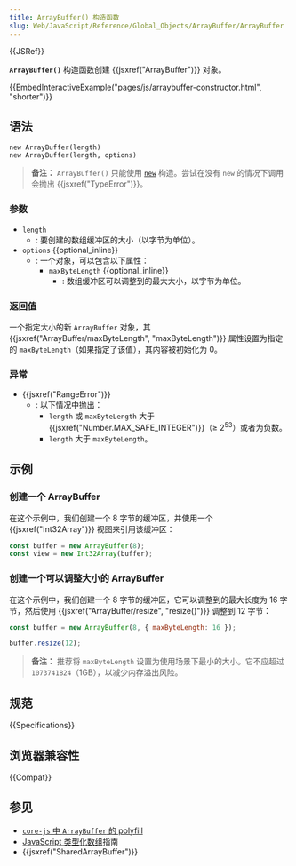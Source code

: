 ```yaml
---
title: ArrayBuffer() 构造函数
slug: Web/JavaScript/Reference/Global_Objects/ArrayBuffer/ArrayBuffer
---
```


{{JSRef}}

**`ArrayBuffer()`** 构造函数创建 {{jsxref("ArrayBuffer")}} 对象。

{{EmbedInteractiveExample("pages/js/arraybuffer-constructor.html", "shorter")}}

## 语法

```js-nolint
new ArrayBuffer(length)
new ArrayBuffer(length, options)
```

> **备注：** `ArrayBuffer()` 只能使用 [`new`](/zh-CN/docs/Web/JavaScript/Reference/Operators/new) 构造。尝试在没有 `new` 的情况下调用会抛出 {{jsxref("TypeError")}}。

### 参数

- `length`
  - : 要创建的数组缓冲区的大小（以字节为单位）。
- `options` {{optional_inline}}
  - : 一个对象，可以包含以下属性：
    - `maxByteLength` {{optional_inline}}
      - : 数组缓冲区可以调整到的最大大小，以字节为单位。

### 返回值

一个指定大小的新 `ArrayBuffer` 对象，其 {{jsxref("ArrayBuffer/maxByteLength", "maxByteLength")}} 属性设置为指定的 `maxByteLength`（如果指定了该值），其内容被初始化为 0。

### 异常

- {{jsxref("RangeError")}}
  - : 以下情况中抛出：
    - `length` 或 `maxByteLength` 大于 {{jsxref("Number.MAX_SAFE_INTEGER")}}（≥ 2<sup>53</sup>）或者为负数。
    - `length` 大于 `maxByteLength`。

## 示例

### 创建一个 ArrayBuffer

在这个示例中，我们创建一个 8 字节的缓冲区，并使用一个 {{jsxref("Int32Array")}} 视图来引用该缓冲区：

```js
const buffer = new ArrayBuffer(8);
const view = new Int32Array(buffer);
```

### 创建一个可以调整大小的 ArrayBuffer

在这个示例中，我们创建一个 8 字节的缓冲区，它可以调整到的最大长度为 16 字节，然后使用 {{jsxref("ArrayBuffer/resize", "resize()")}} 调整到 12 字节：

```js
const buffer = new ArrayBuffer(8, { maxByteLength: 16 });

buffer.resize(12);
```

> **备注：** 推荐将 `maxByteLength` 设置为使用场景下最小的大小。它不应超过 `1073741824`（1GB），以减少内存溢出风险。

## 规范

{{Specifications}}

## 浏览器兼容性

{{Compat}}

## 参见

- [`core-js` 中 `ArrayBuffer` 的 polyfill](https://github.com/zloirock/core-js#ecmascript-typed-arrays)
- [JavaScript 类型化数组](/zh-CN/docs/Web/JavaScript/Guide/Typed_arrays)指南
- {{jsxref("SharedArrayBuffer")}}
